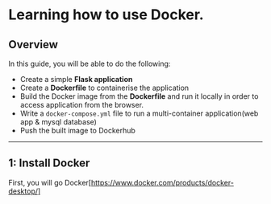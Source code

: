 # Learning how to use Docker.

## Overview
In this guide, you will be able to do the following:

- Create a simple **Flask application**
- Create a **Dockerfile** to containerise the application
- Build the Docker image from the **Dockerfile** and run it locally in order to access application from the browser.
- Write a `docker-compose.yml` file to run a multi-container application(web app & mysql database)
- Push the built image to Dockerhub

---


## 1: Install Docker
First, you will go Docker[https://www.docker.com/products/docker-desktop/]
